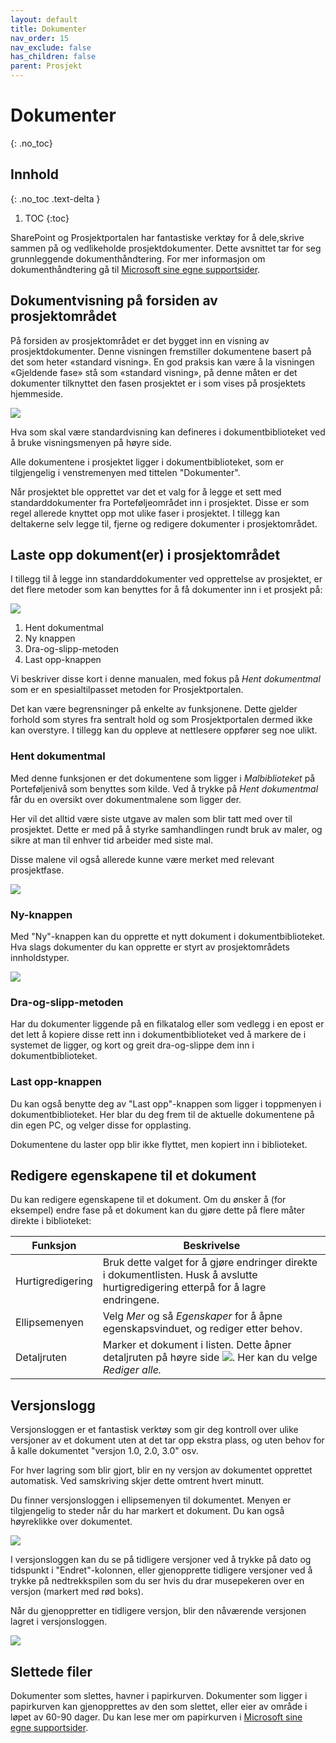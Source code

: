 ```yaml
---
layout: default
title: Dokumenter
nav_order: 15
nav_exclude: false
has_children: false
parent: Prosjekt
---
```


# Dokumenter
{: .no_toc}

## Innhold
{: .no_toc .text-delta }

1. TOC
{:toc}

SharePoint og Prosjektportalen har fantastiske verktøy for å dele,skrive sammen på og vedlikeholde prosjektdokumenter. Dette avsnittet tar for seg grunnleggende dokumenthåndtering. For mer informasjon om dokumenthåndtering gå til [Microsoft sine egne supportsider](https://support.office.com/nb-no/article/Hva-er-et-dokumentbibliotek-3b5976dd-65cf-4c9e-bf5a-713c10ca2872?ui=nb-NO&rs=nb-NO&ad=NO).

## Dokumentvisning på forsiden av prosjektområdet

På forsiden av prosjektområdet er det bygget inn en visning av prosjektdokumenter. Denne visningen fremstiller dokumentene basert på det som heter «standard visning». En god praksis
kan være å la visningen «Gjeldende fase» stå som «standard visning», på denne måten er det dokumenter tilknyttet den fasen prosjektet er i som vises på prosjektets hjemmeside.

![](./media/image62.png)

Hva som skal være standardvisning kan defineres i dokumentbiblioteket ved å bruke visningsmenyen på høyre side.

Alle dokumentene i prosjektet ligger i dokumentbiblioteket, som er tilgjengelig i venstremenyen med tittelen "Dokumenter".

Når prosjektet ble opprettet var det et valg for å legge et sett med standarddokumenter fra Porteføljeområdet inn i prosjektet. Disse er som regel allerede knyttet opp mot ulike faser i prosjektet. I tillegg kan deltakerne selv legge til, fjerne og redigere dokumenter i prosjektområdet.

## Laste opp dokument(er) i prosjektområdet

I tillegg til å legge inn standarddokumenter ved opprettelse av
prosjektet, er det flere metoder som kan benyttes for å få dokumenter inn i et prosjekt på:

![](./media/image63.png)

1.  Hent dokumentmal
2.  Ny knappen
3.  Dra-og-slipp-metoden
4.  Last opp-knappen

Vi beskriver disse kort i denne manualen, med fokus på *Hent
dokumentmal* som er en spesialtilpasset metoden for Prosjektportalen.

Det kan være begrensninger på enkelte av funksjonene. Dette gjelder forhold som styres fra sentralt hold og som Prosjektportalen dermed ikke kan overstyre. I tillegg kan du oppleve at nettlesere oppfører seg noe ulikt.

### Hent dokumentmal

Med denne funksjonen er det dokumentene som ligger i *Malbiblioteket* på Porteføljenivå som benyttes som kilde. Ved å trykke på *Hent dokumentmal* får du en oversikt over dokumentmalene som ligger der.

Her vil det alltid være siste utgave av malen som blir tatt med over til prosjektet. Dette er med på å styrke samhandlingen rundt bruk av maler, og sikre at man til enhver tid arbeider med siste mal.

Disse malene vil også allerede kunne være merket med relevant
prosjektfase.

![](./media/image64.png)

### Ny-knappen

Med "Ny"-knappen kan du opprette et nytt dokument i dokumentbiblioteket.
Hva slags dokumenter du kan opprette er styrt av prosjektområdets
innholdstyper.

![](./media/image65.png)

### Dra-og-slipp-metoden

Har du dokumenter liggende på en filkatalog eller som vedlegg i en epost er det lett å kopiere disse rett inn i dokumentbiblioteket ved å markere de i systemet de ligger, og kort og greit dra-og-slippe dem inn i dokumentbiblioteket. 

### Last opp-knappen

Du kan også benytte deg av "Last opp"-knappen som ligger i toppmenyen i dokumentbiblioteket. Her blar du deg frem til de aktuelle dokumentene på din egen PC, og velger disse for opplasting.

Dokumentene du laster opp blir ikke flyttet, men kopiert inn i
biblioteket.

## Redigere egenskapene til et dokument

Du kan redigere egenskapene til et dokument. Om du ønsker å (for
eksempel) endre fase på et dokument kan du gjøre dette på flere måter direkte i biblioteket:

| Funksjon         | Beskrivelse                                                                                                                        |
| ---------------- | ---------------------------------------------------------------------------------------------------------------------------------- |
| Hurtigredigering | Bruk dette valget for å gjøre endringer direkte i dokumentlisten. Husk å avslutte hurtigredigering etterpå for å lagre endringene. |
| Ellipsemenyen    | Velg *Mer* og så *Egenskaper* for å åpne egenskapsvinduet, og rediger etter behov.                                                 |
| Detaljruten      | Marker et dokument i listen. Dette åpner detaljruten på høyre side ![](./media/image66.png). Her kan du velge *Rediger alle.*      |

## Versjonslogg

Versjonsloggen er et fantastisk verktøy som gir deg kontroll over ulike versjoner av et dokument uten at det tar opp ekstra plass, og uten behov for å kalle dokumentet "versjon 1.0, 2.0,
3.0" osv.

For hver lagring som blir gjort, blir en ny versjon av dokumentet
opprettet automatisk. Ved samskriving skjer dette omtrent hvert minutt.

Du finner versjonsloggen i ellipsemenyen til dokumentet. Menyen er tilgjengelig to steder når du har markert et dokument. Du kan også høyreklikke over dokumentet.

![](./media/image67.png)

I versjonsloggen kan du se på tidligere versjoner ved å trykke på dato og tidspunkt i "Endret"-kolonnen, eller gjenopprette tidligere versjoner ved å trykke på nedtrekkspilen som du ser hvis du drar musepekeren over en versjon (markert med rød boks).

Når du gjenoppretter en tidligere versjon, blir den nåværende versjonen lagret i versjonsloggen.

![](./media/image68.png)

## Slettede filer 

Dokumenter som slettes, havner i papirkurven. Dokumenter som ligger i papirkurven kan gjenopprettes av den som slettet, eller eier av område i løpet av 60-90 dager. Du kan lese mer om papirkurven i [Microsoft sine egne supportsider](https://support.office.com/nb-no/article/Gjenopprette-elementer-i-papirkurven-p%C3%A5-et-SharePoint-omr%C3%A5de-6df466b6-55f2-4898-8d6e-c0dff851a0be?omkt=nb-NO&ui=nb-NO&rs=nb-NO&ad=NO).